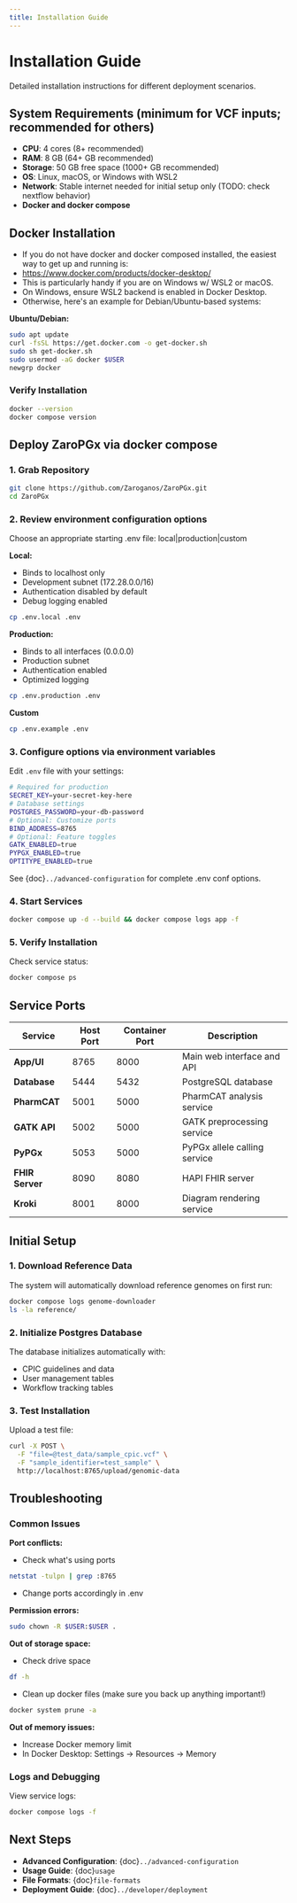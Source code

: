 ```yaml
---
title: Installation Guide
---
```


# Installation Guide

Detailed installation instructions for different deployment scenarios.

## System Requirements (minimum for VCF inputs; recommended for others)
- **CPU**: 4 cores (8+ recommended)
- **RAM**: 8 GB (64+ GB recommended)
- **Storage**: 50 GB free space (1000+ GB recommended)
- **OS**: Linux, macOS, or Windows with WSL2
- **Network**: Stable internet needed for initial setup only (TODO: check nextflow behavior)
- **Docker and docker compose**

## Docker Installation
- If you do not have docker and docker composed installed, the easiest way to get up and running is: 
- https://www.docker.com/products/docker-desktop/
- This is particularly handy if you are on Windows w/ WSL2 or macOS.
- On Windows, ensure WSL2 backend is enabled in Docker Desktop.
- Otherwise, here's an example for Debian/Ubuntu-based systems:

**Ubuntu/Debian:**
```bash
sudo apt update
curl -fsSL https://get.docker.com -o get-docker.sh
sudo sh get-docker.sh
sudo usermod -aG docker $USER
newgrp docker
```

### Verify Installation

```bash
docker --version
docker compose version
```

## Deploy ZaroPGx via docker compose

### 1. Grab Repository

```bash
git clone https://github.com/Zaroganos/ZaroPGx.git
cd ZaroPGx
```

### 2. Review environment configuration options

Choose an appropriate starting .env file: local|production|custom

**Local:**
- Binds to localhost only
- Development subnet (172.28.0.0/16)
- Authentication disabled by default
- Debug logging enabled

```bash
cp .env.local .env
```

**Production:**
- Binds to all interfaces (0.0.0.0)
- Production subnet
- Authentication enabled
- Optimized logging

```bash
cp .env.production .env
```

**Custom**
```bash
cp .env.example .env
```

### 3. Configure options via environment variables

Edit `.env` file with your settings:

```bash
# Required for production
SECRET_KEY=your-secret-key-here
# Database settings
POSTGRES_PASSWORD=your-db-password
# Optional: Customize ports
BIND_ADDRESS=8765
# Optional: Feature toggles
GATK_ENABLED=true
PYPGX_ENABLED=true
OPTITYPE_ENABLED=true
```

See {doc}`../advanced-configuration` for complete .env conf options.

### 4. Start Services

```bash
docker compose up -d --build && docker compose logs app -f
```

### 5. Verify Installation

Check service status:
```bash
docker compose ps
```

## Service Ports

| Service | Host Port | Container Port | Description |
|---------|-----------|----------------|-------------|
| **App/UI** | 8765 | 8000 | Main web interface and API |
| **Database** | 5444 | 5432 | PostgreSQL database |
| **PharmCAT** | 5001 | 5000 | PharmCAT analysis service |
| **GATK API** | 5002 | 5000 | GATK preprocessing service |
| **PyPGx** | 5053 | 5000 | PyPGx allele calling service |
| **FHIR Server** | 8090 | 8080 | HAPI FHIR server |
| **Kroki** | 8001 | 8000 | Diagram rendering service |

## Initial Setup

### 1. Download Reference Data

The system will automatically download reference genomes on first run:

```bash
docker compose logs genome-downloader
ls -la reference/
```

### 2. Initialize Postgres Database

The database initializes automatically with:
- CPIC guidelines and data
- User management tables
- Workflow tracking tables

### 3. Test Installation

Upload a test file:
```bash
curl -X POST \
  -F "file=@test_data/sample_cpic.vcf" \
  -F "sample_identifier=test_sample" \
  http://localhost:8765/upload/genomic-data
```


## Troubleshooting

### Common Issues

**Port conflicts:**
- Check what's using ports
```bash
netstat -tulpn | grep :8765
```
- Change ports accordingly in .env


**Permission errors:**
```bash
sudo chown -R $USER:$USER .
```

**Out of storage space:**
- Check drive space
```bash
df -h
```
- Clean up docker files (make sure you back up anything important!)
```bash
docker system prune -a
```

**Out of memory issues:**
- Increase Docker memory limit
- In Docker Desktop: Settings → Resources → Memory

### Logs and Debugging

View service logs:
```bash
docker compose logs -f
```

## Next Steps

- **Advanced Configuration**: {doc}`../advanced-configuration`
- **Usage Guide**: {doc}`usage`
- **File Formats**: {doc}`file-formats`
- **Deployment Guide**: {doc}`../developer/deployment`
